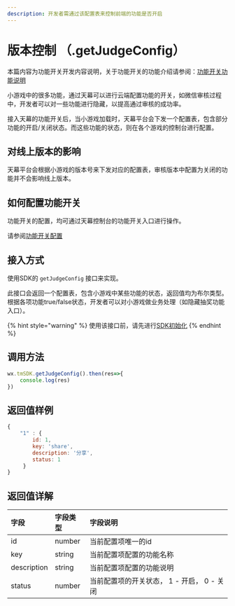 ```yaml
---
description: 开发者需通过该配置表来控制前端的功能是否开启
---
```


# 版本控制 （.getJudgeConfig）

本篇内容为功能开关开发内容说明，关于功能开关的功能介绍请参阅：[功能开关功能说明](../main-features/features-switch.md)

小游戏中的很多功能，通过天幕可以进行云端配置功能的开关，如微信审核过程中，开发者可以对一些功能进行隐藏，以提高通过审核的成功率。

接入天幕的功能开关后，当小游戏加载时，天幕平台会下发一个配置表，包含部分功能的开启/关闭状态。而这些功能的状态，则在各个游戏的控制台进行配置。

## **对线上版本的影响**

天幕平台会根据小游戏的版本号来下发对应的配置表，审核版本中配置为关闭的功能并不会影响线上版本。

## **如何配置功能开关**

功能开关的配置，均可通过天幕控制台的功能开关入口进行操作。

请参阅[功能开关配置](../main-features/features-switch.md)

## **接入方式**

使用SDK的 `getJudgeConfig` 接口来实现。

此接口会返回一个配置表，包含小游戏中某些功能的状态，返回值均为布尔类型。 根据各项功能true/false状态，开发者可以对小游戏做业务处理（如隐藏抽奖功能入口）。

{% hint style="warning" %}
使用该接口前，请先进行[SDK初始化](../../selling/dev-guide/initialization.md)
{% endhint %}

## **调用方法**

```javascript
wx.tmSDK.getJudgeConfig().then(res=>{  
    console.log(res)  
})
```

## **返回值样例**

```javascript
{
    "1" : {
        id: 1,
        key: 'share',
        description: '分享',
        status: 1
     }
}
```

## 返回值详解

| 字段 | 字段类型 | 字段说明 |
| :--- | :--- | :--- |
| id | number | 当前配置项唯一的id |
| key | string | 当前配置项配置的功能名称 |
| description | string | 当前配置项配置的功能说明 |
| status | number | 当前配置项的开关状态， 1 - 开启， 0 - 关闭 |

